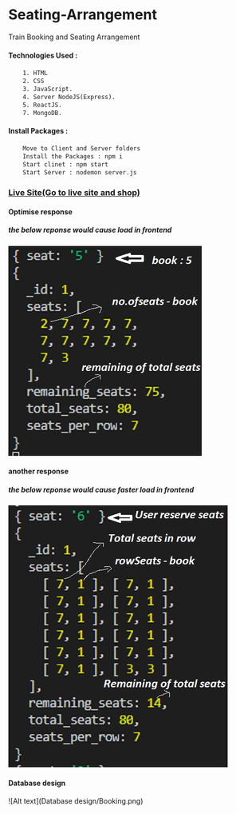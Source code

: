 # Seating-Arrangement
Train Booking and Seating Arrangement

#### Technologies Used : 

```
    1. HTML
    2. CSS
    3. JavaScript.
    4. Server NodeJS(Express).
    5. ReactJS.
    7. MongoDB.
```

#### Install Packages : 

``` 
    Move to Client and Server folders
    Install the Packages : npm i
    Start clinet : npm start
    Start Server : nodemon server.js
```

### [Live Site(Go to live site and shop)](https://master.d1es9gzi0rwpvk.amplifyapp.com/)

#### Optimise response
##### the below reponse would cause load in frontend
![Alt text](client/images/backend_response2.PNG)

#### another response
##### the below reponse would cause faster load in frontend
![Alt text](client/images/backend_response.png)

#### Database design
![Alt text](Database design/Booking.png)
